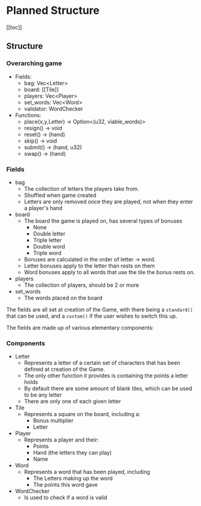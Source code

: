 # Planned Structure

[[toc]]

## Structure

### Overarching game

- Fields:
    - bag: Vec\<Letter>
    - board: \[\[Tile]]
    - players: Vec\<Player>
    - set_words: Vec\<Word>
    - validator: WordChecker
- Functions:
    - place(x,y,Letter) -> Option\<(u32, viable_words)>
    - resign() -> void
    - reset() -> (hand)
    - skip() -> void
    - submit() -> (hand, u32)
    - swap() -> (hand)

### Fields

- bag
    - The collection of letters the players take from.
    - Shuffled when game created
    - Letters are only removed once they are played, not when they enter a player's hand
- board
    - The board the game is played on, has several types of bonuses
        - None
        - Double letter
        - Triple letter
        - Double word
        - Triple word
    - Bonuses are calculated in the order of letter -> word.
    - Letter bonuses apply to the letter than rests on them
    - Word bonuses apply to all words that use the tile the bonus rests on.
- players
    - The collection of players, should be 2 or more
- set_words
    - The words placed on the board

The fields are all set at creation of the Game, with there being a `standard()` that can be used, and a `custom()` if the user wishes to switch this up.

The fields are made up of various elementary components:

### Components

- Letter
    - Represents a letter of a certain set of characters that has been defined at creation of the Game.
    - The only other function it provides is containing the points a letter holds
    - By default there are some amount of blank tiles, which can be used to be any letter
    - There are only one of each given letter
- Tile
    - Represents a square on the board, including a:
        - Bonus multiplier
        - Letter
- Player
    - Represents a player and their:
        - Points
        - Hand (the letters they can play)
        - Name
- Word
    - Represents a word that has been played, including
        - The Letters making up the word
        - The points this word gave
- WordChecker
    - Is used to check if a word is valid
